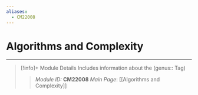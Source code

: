 ```yaml
---
aliases:
  - CM22008
---
```

# Algorithms and Complexity
---
> [!info]+ Module Details
> Includes information about the (genus:: Tag)
> > *Module ID:* **CM22008**
> > *Main Page*: [[Algorithms and Complexity]]

